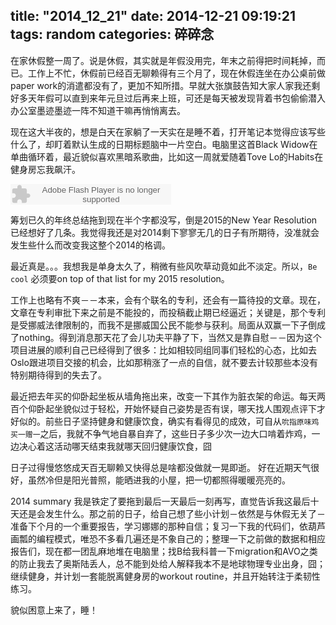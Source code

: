 title: "2014_12_21"
date: 2014-12-21 09:19:21
tags: random
categories: 碎碎念
---

在家休假整一周了。说是休假，其实就是年假没用完，年末之前得把时间耗掉，而已。工作上不忙，休假前已经百无聊赖得有三个月了，现在休假连坐在办公桌前做paper work的消遣都没有了，更加不知所措。早就大张旗鼓告知大家人家我还剩好多天年假可以直到来年元旦过后再来上班，可还是每天被发现背着书包偷偷潜入办公室墨迹墨迹一阵不知道干嘛再悄悄离去。

现在这大半夜的，想是白天在家躺了一天实在是睡不着，打开笔记本觉得应该写些什么了，却盯着默认生成的日期标题脑中一片空白。电脑里这首Black Widow在单曲循环着，最近貌似喜欢黑暗系歌曲，比如这一周就爱随着Tove Lo的Habits在健身房忘我飙汗。

<embed src="http://www.xiami.com/widget/0_1772838320/singlePlayer.swf" type="application/x-shockwave-flash" width="257" height="33" wmode="transparent"></embed>

筹划已久的年终总结拖到现在半个字都没写，倒是2015的New Year Resolution已经想好了几条。我觉得我还是对2014剩下寥寥无几的日子有所期待，没准就会发生些什么而改变我这整个2014的格调。

最近真是。。。我想我是单身太久了，稍微有些风吹草动竟如此不淡定。所以，`Be cool` 必须要on top of that list for my 2015 resolution。

工作上也略有不爽－－本来，会有个联名的专利，还会有一篇待投的文章。现在，文章在专利审批下来之前是不能投的，而投稿截止期已经逼近；关键是，那个专利是受挪威法律限制的，而我不是挪威国公民不能参与获利。局面从双赢一下子倒成了nothing。得到消息那天花了会儿功夫平静了下，当然又是靠自慰－－因为这个项目进展的顺利自己已经得到了很多：比如相较同组同事们轻松的心态，比如去Oslo跟进项目交接的机会，比如那稍涨了一点的自信，就不要去计较那些本没有特别期待得到的失去了。

最近把去年买的仰卧起坐板从墙角拖出来，改变一下其作为脏衣架的命运。每天两百个仰卧起坐貌似过于轻松，开始怀疑自己姿势是否有误，哪天找人围观点评下才好似的。前些日子坚持健身和健康饮食，确实有看得见的成效，可自从`吮指原味鸡买一赠一`之后，我就不争气地自暴自弃了，这些日子多少次一边大口啃着炸鸡，一边决心着这活动哪天结束我就哪天回归健康饮食，囧

日子过得慢悠悠成天百无聊赖又快得总是啥都没做就一晃即逝。
好在近期天气很好，虽然冷但是阳光普照，能晒进我的小屋，把一切都照得暖暖亮亮的。

2014 summary 我是铁定了要拖到最后一天最后一刻再写，直觉告诉我这最后十天还是会发生什么。那之前的日子，给自己想了些小计划－依然是与休假无关了－准备下个月的一个重要报告，学习娜娜的那种自信；复习一下我的代码们，依葫芦画瓢的编程模式，唯恐不多看几遍还是不象自己的；整理一下之前做的数据和相应报告们，现在都一团乱麻地堆在电脑里；找B给我科普一下migration和AVO之类的防止我去了奥斯陆丢人，总不能到处给人解释我本不是地球物理专业出身，囧；继续健身，并计划一套能脱离健身房的workout routine，并且开始转注于柔韧性练习。

貌似困意上来了，睡！
